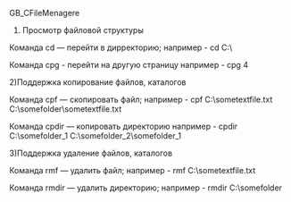 GB_CFileMenagere

1) Просмотр файловой структуры

Команда cd     — перейти в дирректорию; 
например - cd C:\

Команда cpg - перейти на другую страницу
например - cpg 4 

2)Поддержка копирование файлов, каталогов

Команда cpf     — скопировать файл;
например - cpf C:\sometextfile.txt C:\somefolder\sometextfile.txt

Команда cpdir  — копировать директорию
например - cpdir C:\somefolder_1 C:\somefolder_2\somefolder_1

3)Поддержка удаление файлов, каталогов

Команда rmf     — удалить файл;
например - rmf C:\sometextfile.txt

Команда rmdir  — удалить директорию;
например - rmdir C:\somefolder